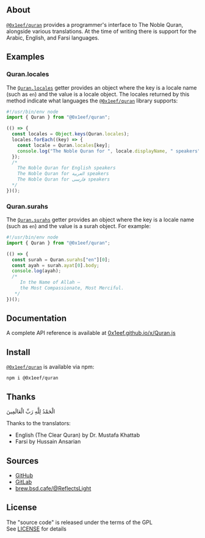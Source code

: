 ## About

[`@0x1eef/quran`](https://www.npmjs.com/package/@0x1eef/quran)
provides a programmer's interface to The Noble Quran,
alongside various translations. At the time of writing
there is support for the Arabic, English, and Farsi languages.

## Examples

### Quran.locales

The
[`Quran.locales`](http://0x1eef.github.io/x/Quran.js/classes/Quran.html#locales)
getter provides an object where the
key is a locale name (such as `en`) and the value is a
locale object. The locales returned by this method indicate
what languages the
[`@0x1eef/quran`](https://www.npmjs.com/package/@0x1eef/quran)
library supports:

```typescript
#!/usr/bin/env node
import { Quran } from "@0x1eef/quran";

(() => {
  const locales = Object.keys(Quran.locales);
  locales.forEach((key) => {
    const locale = Quran.locales[key];
    console.log("The Noble Quran for ", locale.displayName, " speakers");
  });
  /*
    The Noble Quran for English speakers
    The Noble Quran for العربية speakers
    The Noble Quran for فارسی speakers
  */
})();
```

### Quran.surahs

The
[`Quran.surahs`](http://0x1eef.github.io/x/Quran.js/classes/Quran.html#surahs-1)
getter provides an object where the key
is a locale name (such as `en`) and the value is a surah
object. For example:

```typescript
#!/usr/bin/env node
import { Quran } from "@0x1eef/quran";

(() => {
  const surah = Quran.surahs["en"][0];
  const ayah = surah.ayat[0].body;
  console.log(ayah);
  /*
     In the Name of Allah —
     the Most Compassionate, Most Merciful.
   */
})();
```

## Documentation

A complete API reference is available at [0x1eef.github.io/x/Quran.js](https://0x1eef.github.io/x/Quran.js)

## Install

[`@0x1eef/quran`](https://www.npmjs.com/package/@0x1eef/quran)
is available via npm:

	npm i @0x1eef/quran

## Thanks

الْحَمْدُ لِلَّهِ رَبِّ الْعَالَمِينَ

Thanks to the translators:

  - English (The Clear Quran) by Dr. Mustafa Khattab
  - Farsi by Hussain Ansarian

## Sources

* [GitHub](https://github.com/ReflectsLight/Quran.js)
* [GitLab](https://gitlab.com/ReflectsLight/Quran.js)
* [brew.bsd.cafe/@ReflectsLight](https://brew.bsd.cafe/ReflectsLight/Quran.js)

## License

The "source code" is released under the terms of the GPL <br>
See [LICENSE](./share/Quran/LICENSE) for details
